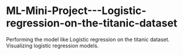 # ML-Mini-Project---Logistic-regression-on-the-titanic-dataset
Performing the model like Logistic regression on the titanic dataset. Visualizing logistic regression models.
